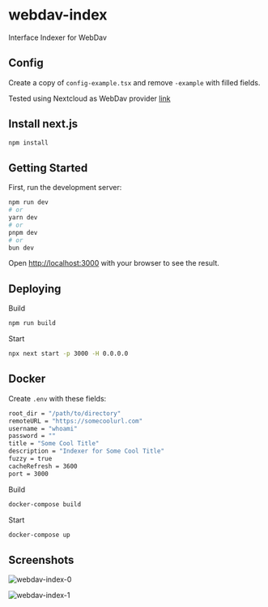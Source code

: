 # webdav-index

Interface Indexer for WebDav

## Config

Create a copy of `config-example.tsx` and remove `-example` with filled fields.

Tested using Nextcloud as WebDav provider [link](https://docs.nextcloud.com/server/latest/user_manual/en/files/access_webdav.html#accessing-public-shares-over-webdav)

## Install next.js

```bash
npm install
```

## Getting Started

First, run the development server:

```bash
npm run dev
# or
yarn dev
# or
pnpm dev
# or
bun dev
```

Open [http://localhost:3000](http://localhost:3000) with your browser to see the result.

## Deploying

Build

```bash
npm run build
```

Start

```bash
npx next start -p 3000 -H 0.0.0.0
```

## Docker

Create `.env` with these fields:

```bash
root_dir = "/path/to/directory"
remoteURL = "https://somecoolurl.com"
username = "whoami"
password = ""
title = "Some Cool Title"
description = "Indexer for Some Cool Title"
fuzzy = true
cacheRefresh = 3600
port = 3000
```

Build

```bash
docker-compose build
```

Start

```bash
docker-compose up
```

## Screenshots

![webdav-index-0](https://github.com/user-attachments/assets/53ec1b9b-15c7-4ce8-a6f9-7b97068d7763)

![webdav-index-1](https://github.com/user-attachments/assets/ec2f99b3-5e01-41ce-9ce3-321c012d44c4)
